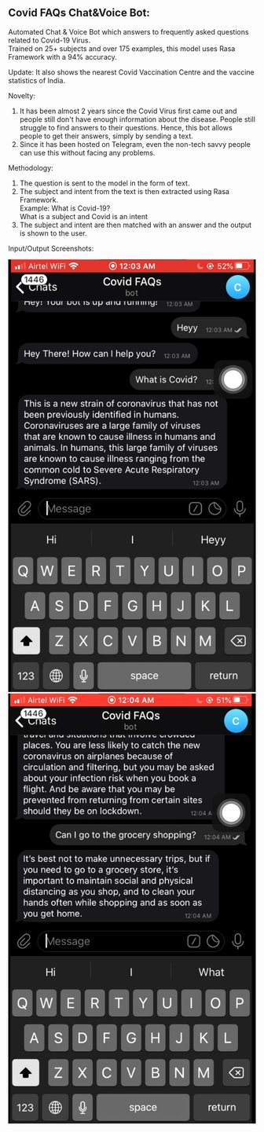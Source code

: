 ## Covid FAQs Chat&Voice Bot:
Automated Chat & Voice Bot which answers to frequently asked questions related to Covid-19 Virus. <br>
Trained on 25+ subjects and over 175 examples, this model uses Rasa Framework with a 94% accuracy. <br>

Update: It also shows the nearest Covid Vaccination Centre and the vaccine statistics of India. <br>

Novelty:
1. It has been almost 2 years since the Covid Virus first came out and people still don't have enough information about the disease. People still struggle to find answers to their questions. Hence, this bot allows people to get their answers, simply by sending a text.
2. Since it has been hosted on Telegram, even the non-tech savvy people can use this without facing any problems. 

Methodology:
1. The question is sent to the model in the form of text.
2. The subject and intent from the text is then extracted using Rasa Framework. <br>
  Example: What is Covid-19? <br>
  What is a subject and Covid is an intent
3. The subject and intent are then matched with an answer and the output is shown to the user.

Input/Output Screenshots: <br>

![alt text](https://github.com/arshmittal16/Corona-FAQ-Chatbot/blob/master/P1.jpeg)
<br>
![alt text](https://github.com/arshmittal16/Corona-FAQ-Chatbot/blob/master/P2.jpeg)

